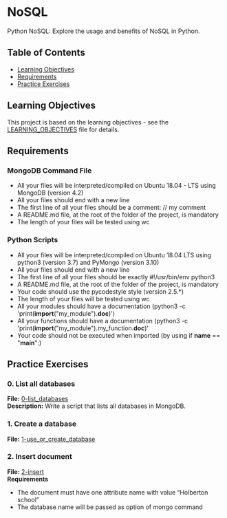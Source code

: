 # NoSQL

Python NoSQL: Explore the usage and benefits of NoSQL in Python.

## Table of Contents

- [Learning Objectives](#learning-objectives)
- [Requirements](#requirements)
- [Practice Exercises](#practice-exercises)

## Learning Objectives

This project is based on the learning objectives - see the [LEARNING_OBJECTIVES](https://github.com/Goaty-yagi/holbertonschool-web_back_end/blob/main/NoSQL/LEARNING_OBJECTIVES.md) file for details.

## Requirements
### MongoDB Command File
- All your files will be interpreted/compiled on Ubuntu 18.04 - LTS using MongoDB (version 4.2)
- All your files should end with a new line
- The first line of all your files should be a comment: // my comment
- A README.md file, at the root of the folder of the project, is mandatory
- The length of your files will be tested using wc

### Python Scripts

- All your files will be interpreted/compiled on Ubuntu 18.04 LTS using python3 (version 3.7) and PyMongo (version 3.10)
- All your files should end with a new line
- The first line of all your files should be exactly #!/usr/bin/env python3
- A README.md file, at the root of the folder of the project, is mandatory
- Your code should use the pycodestyle style (version 2.5.*)
- The length of your files will be tested using wc
- All your modules should have a documentation (python3 -c 'print(__import__("my_module").__doc__)')
- All your functions should have a documentation (python3 -c 'print(__import__("my_module").my_function.__doc__)'
- Your code should not be executed when imported (by using if __name__ == "__main__":)


## Practice Exercises

### 0. List all databases

**File:** [0-list_databases](https://github.com/Goaty-yagi/holbertonschool-web_back_end/blob/main/NoSQL/0-list_databases)<br>
**Description:** Write a script that lists all databases in MongoDB.<br>

### 1. Create a database

**File:** [1-use_or_create_database](https://github.com/Goaty-yagi/holbertonschool-web_back_end/blob/main/NoSQL/1-use_or_create_database)<br>

### 2. Insert document

**File:** [2-insert](https://github.com/Goaty-yagi/holbertonschool-web_back_end/blob/main/NoSQL/2-insert)<br>
**Requirements**<br>
- The document must have one attribute name with value “Holberton school”
- The database name will be passed as option of mongo command
